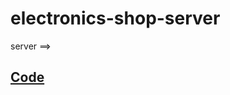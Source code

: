 # electronics-shop-server

server ==>

## [Code](https://github.com/Porgramming-Hero-web-course/full-stack-server-aa-nadim)
